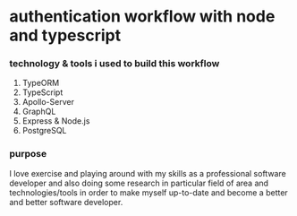 # authentication workflow with node and typescript

### technology & tools i used to build this workflow

1. TypeORM
2. TypeScript
3. Apollo-Server
4. GraphQL
5. Express & Node.js
6. PostgreSQL

### purpose

I love exercise and playing around with my skills as a professional software developer and also doing some research in particular field of area and technologies/tools in order to make myself up-to-date and become a better and better software developer.
